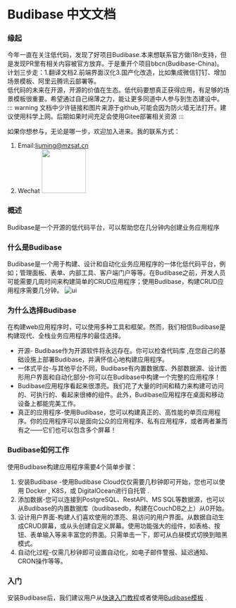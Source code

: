 # Budibase 中文文档
### 缘起
今年一直在关注低代码，发现了好项目Budibase.本来想联系官方做i18n支持，但是发现PR里有相关内容被官方放弃。于是重开个项目bbcn(Budibase-China)。
计划三步走：1.翻译文档2.前端界面汉化3.国产化改造，比如集成微信钉钉、增加场景模板、阿里云腾讯云部署等。  
低代码的未来在开源，开源的价值在生态。低代码要想真正获得应用，有足够的场景模板很重要。希望通过自己绵薄之力，能让更多同道中人参与到生态建设中。
::: warning
文档中少许链接和图片来源于github,可能会因为防火墙无法打开。建议使用科学上网。后期如果时间充足会使用Gitee部署相关资源
:::

如果你想参与，无论是哪一步，欢迎加入进来。我的联系方式：
1. Email:liuming@mzsat.cn
2. Wechat <img src="http://alioss-cdn.mzyun.tech/common/qrcode.jpg" width="100" height="100"/>

### 概述
Budibase是一个开源的低代码平台，可以帮助您在几分钟内创建业务应用程序

### 什么是Budibase
Budibase是一个用于构建、设计和自动化业务应用程序的一体化低代码平台，例如；管理面板、表单、内部工具、客户端门户等等。在Budibase之前，开发人员可能需要几周时间来构建简单的CRUD应用程序；使用Budibase，构建CRUD应用程序需要几分钟。
![ui](https://files.readme.io/1ab423b-graph-ui.png)

### 为什么选择Budibase
在构建web应用程序时，可以使用多种工具和框架。然而，我们相信Budibase是构建现代、全栈业务应用程序的最佳选择。

+ 开源- Budibase作为开源软件将永远存在。你可以检查代码库 ,在您自己的基础设施上部署Budibase，并满怀信心地构建应用程序。
+ 一体式平台-与其他平台不同，Budibase有内置数据库、外部数据源、设计图形用户界面和自动化部分-你可以在Budibase中构建一个完整的应用程序！
+ Budibase应用程序看起来很漂亮。我们花了大量的时间和精力来构建可访问的、可执行的、看起来很棒的组件。此外，Budibase应用程序在桌面和移动设备上都能完美工作。
+ 真正的应用程序-使用Budibase，您可以构建真正的、高性能的单页应用程序。你的应用程序可以是面向公众的应用程序、私有应用程序，或者两者兼而有之——它们也可以包含多个屏幕！
### Budibase如何工作
使用Budibase构建应用程序需要4个简单步骤：

1. 安装Budibase -使用Budibase Cloud仅仅需要几秒钟即可开始，您也可以使用 Docker , K8S，或 DigitalOcean进行自托管 .
2. 添加数据-您可以连接到PostgreSQL、RestAPI、MS SQL等数据源，也可以从Budibase的内置数据库（budibasedb，构建在CouchDB之上）从0开始。
3. 设计用户界面-构建人们喜欢使用的漂亮、易访问的用户界面。从数据自动生成CRUD屏幕，或从头创建自定义屏幕。使用功能强大的组件，如表格、按钮、表单输入等来丰富您的界面。只需单击一下，即可从白昼模式切换到暗黑模式。
4. 自动化过程-仅需几秒钟即可设置自动化，如电子邮件警报、延迟通知、CRON操作等等。
### 入门
安装Budibase后，我们建议用户从[快速入门教程](/quickstart)或者使用[Budibase模板](https://budibase.com/templates/) .
